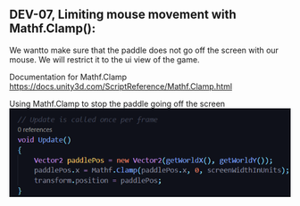 ## DEV-07, Limiting mouse movement with Mathf.Clamp():
We wantto make sure that the paddle does not go off the screen with our mouse.
We will restrict it to the ui view of the game.

Documentation for Mathf.Clamp
https://docs.unity3d.com/ScriptReference/Mathf.Clamp.html

Using Mathf.Clamp to stop the paddle going off the screen
![](../images/DEV-07-A.png)
